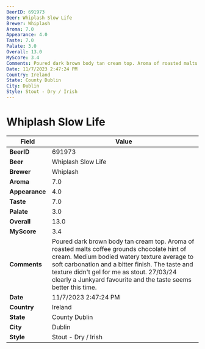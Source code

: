 ```yaml
---
BeerID: 691973
Beer: Whiplash Slow Life
Brewer: Whiplash
Aroma: 7.0
Appearance: 4.0
Taste: 7.0
Palate: 3.0
Overall: 13.0
MyScore: 3.4
Comments: Poured dark brown body tan cream top. Aroma of roasted malts coffee grounds chocolate hint of cream. Medium bodied watery texture average to soft carbonation and a bitter finish. The taste and texture didn't gel for me as stout. 27/03/24 clearly a Junkyard favourite and the taste seems better this time.
Date: 11/7/2023 2:47:24 PM
Country: Ireland
State: County Dublin
City: Dublin
Style: Stout - Dry / Irish
---
```


# Whiplash Slow Life

| Field         | Value |
|---------------|-------|
| **BeerID** | 691973 |
| **Beer** | Whiplash Slow Life |
| **Brewer** | Whiplash |
| **Aroma** | 7.0 |
| **Appearance** | 4.0 |
| **Taste** | 7.0 |
| **Palate** | 3.0 |
| **Overall** | 13.0 |
| **MyScore** | 3.4 |
| **Comments** | Poured dark brown body tan cream top. Aroma of roasted malts coffee grounds chocolate hint of cream. Medium bodied watery texture average to soft carbonation and a bitter finish. The taste and texture didn't gel for me as stout. 27/03/24 clearly a Junkyard favourite and the taste seems better this time. |
| **Date** | 11/7/2023 2:47:24 PM |
| **Country** | Ireland |
| **State** | County Dublin |
| **City** | Dublin |
| **Style** | Stout - Dry / Irish |
